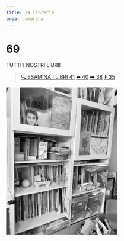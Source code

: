 ```yaml
---
title: la libreria
area: camerina
---
```

# 69
TUTTI I NOSTRI LIBRI!

> [🔍 ESAMINA I LIBRI 41](41-camerina-libri.md)
> [⬅️ 40](40-camerina-computer.md)
> [➡️ 38](38-camerina-letto.md)
> [⬇️ 35](35-camerina.md)

![foto_65](../_assets/preview/foto_65.jpg)